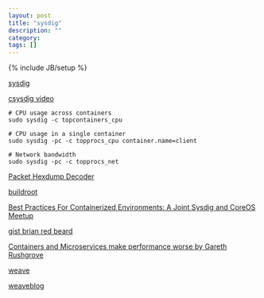 ```yaml
---
layout: post
title: "sysdig"
description: ""
category: 
tags: []
---
```

{% include JB/setup %}



[sysdig](http://www.sysdig.org/)


[csysdig video](https://www.youtube.com/watch?v=UJ4wVrbP-Q8)



    # CPU usage across containers
    sudo sysdig -c topcontainers_cpu

    # CPU usage in a single container
    sudo sysdig -pc -c topprocs_cpu container.name=client

    # Network bandwidth
    sudo sysdig -pc -c topprocs_net



[Packet Hexdump Decoder](http://sadjad.me/phd/)



[buildroot](http://buildroot.uclibc.org/)


[Best Practices For Containerized Environments: A Joint Sysdig and CoreOS Meetup](https://www.youtube.com/watch?v=gMpldbcMHuI)

[gist brian red beard](https://gist.github.com/brianredbeard)


[Containers and Microservices make performance worse by Gareth Rushgrove](https://speakerdeck.com/garethr/containers-and-microservices-make-performance-worse)



[weave](http://weave.works/)

[weaveblog](http://blog.weave.works/)




